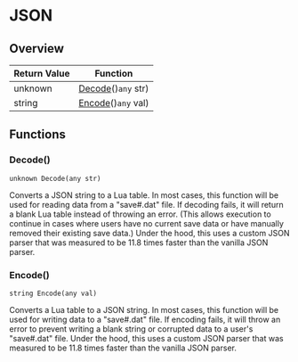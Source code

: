 # JSON

## Overview

| Return Value | Function |
| - | - |
| unknown | [Decode](json.md#decode)()`any` str) |
| string | [Encode](json.md#encode)()`any` val) |

## Functions

### Decode()

`unknown Decode(any str)`

Converts a JSON string to a Lua table. 
In most cases, this function will be used for reading data from a "save#.dat" file. If decoding fails, it will return a blank Lua table instead of throwing an error. (This allows execution to continue in cases where users have no current save data or have manually removed their existing save data.) 
Under the hood, this uses a custom JSON parser that was measured to be 11.8 times faster than the vanilla JSON parser. 

### Encode()

`string Encode(any val)`

Converts a Lua table to a JSON string. 
In most cases, this function will be used for writing data to a "save#.dat" file. If encoding fails, it will throw an error to prevent writing a blank string or corrupted data to a user's "save#.dat" file. 
Under the hood, this uses a custom JSON parser that was measured to be 11.8 times faster than the vanilla JSON parser. 

